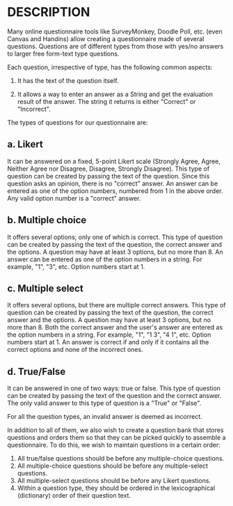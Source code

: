 # DESCRIPTION

Many online questionnaire tools like SurveyMonkey, Doodle Poll, etc. (even Canvas and Handins) allow creating a questionnaire made of several questions. Questions are of different types from those with yes/no answers to larger free form-text type questions.

Each question, irrespective of type, has the following common aspects:
1. It has the text of the question itself.

2. It allows a way to enter an answer as a String and get the evaluation result of the answer. The string it returns is either "Correct" or "Incorrect".

The types of questions for our questionnaire are:
## a. Likert 
It can be answered on a fixed, 5-point Likert scale (Strongly Agree, Agree, Neither Agree nor Disagree, Disagree, Strongly Disagree). This type of question can be created by passing the text of the question. Since this question asks an opinion, there is no "correct" answer. An answer can be entered as one of the option numbers, numbered from 1 in the above order. Any valid option number is a "correct" answer.

## b. Multiple choice 
It offers several options, only one of which is correct. This type of question can be created by passing the text of the question, the correct answer and the options. A question may have at least 3 options, but no more than 8. An answer can be entered as one of the option numbers in a string. For example, "1", "3", etc. Option numbers start at 1.

## c. Multiple select 
It offers several options, but there are multiple correct answers. This type of question can be created by passing the text of the question, the correct answer and the options. A question may have at least 3 options, but no more than 8. Both the correct answer and the user's answer are entered as the option numbers in a string. For example, "1", "1 3", "4 1", etc. Option numbers start at 1. An answer is correct if and only if it contains all the correct options and none of the incorrect ones.

## d. True/False 
It can be answered in one of two ways: true or false. This type of question can be created by passing the text of the question and the correct answer. The only valid answer to this type of question is a "True" or "False".

For all the question types, an invalid answer is deemed as incorrect.

In addition to all of them, we also wish to create a question bank that stores questions and orders them so that they can be picked quickly to assemble a questionnaire. To do this, we wish to maintain questions in a certain order:

1. All true/false questions should be before any multiple-choice questions.
2. All multiple-choice questions should be before any multiple-select questions.
3. All multiple-select questions should be before any Likert questions.
4. Within a question type, they should be ordered in the lexicographical (dictionary) order of their question text.

